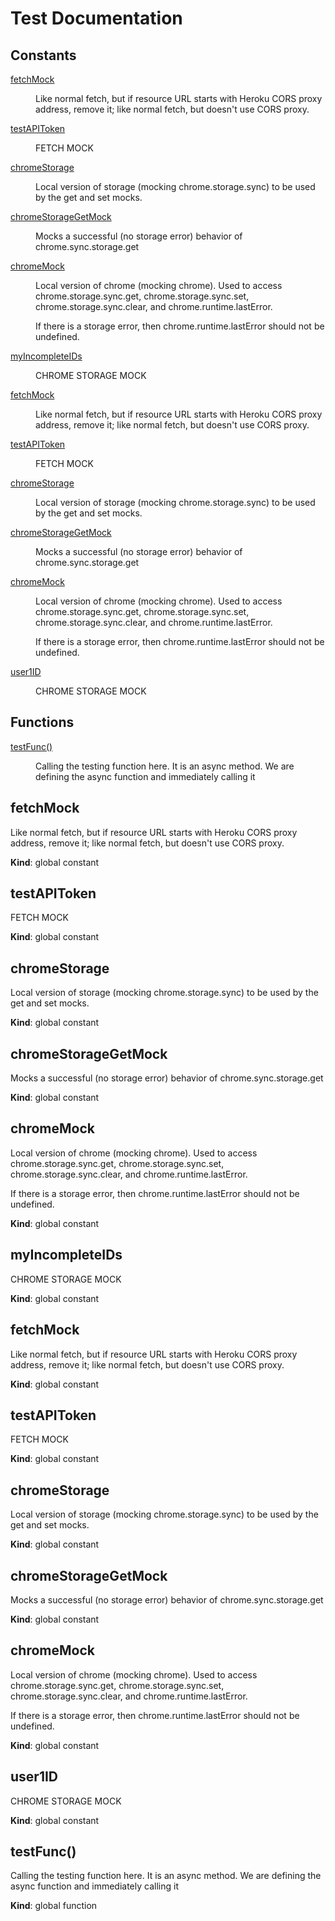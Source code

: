 # Test Documentation
## Constants

<dl>
<dt><a href="#fetchMock">fetchMock</a></dt>
<dd><p>Like normal fetch, but if resource URL starts with Heroku CORS proxy address,
remove it; like normal fetch, but doesn&#39;t use CORS proxy.</p>
</dd>
<dt><a href="#testAPIToken">testAPIToken</a></dt>
<dd><p>FETCH MOCK</p>
</dd>
<dt><a href="#chromeStorage">chromeStorage</a></dt>
<dd><p>Local version of storage (mocking chrome.storage.sync) to be used by the get
and set mocks.</p>
</dd>
<dt><a href="#chromeStorageGetMock">chromeStorageGetMock</a></dt>
<dd><p>Mocks a successful (no storage error) behavior of chrome.sync.storage.get</p>
</dd>
<dt><a href="#chromeMock">chromeMock</a></dt>
<dd><p>Local version of chrome (mocking chrome). Used to access
chrome.storage.sync.get, chrome.storage.sync.set,
chrome.storage.sync.clear, and chrome.runtime.lastError.</p>
<p>If there is a storage error, then chrome.runtime.lastError should not be
undefined.</p>
</dd>
<dt><a href="#myIncompleteIDs">myIncompleteIDs</a></dt>
<dd><p>CHROME STORAGE MOCK</p>
</dd>
<dt><a href="#fetchMock">fetchMock</a></dt>
<dd><p>Like normal fetch, but if resource URL starts with Heroku CORS proxy address,
remove it; like normal fetch, but doesn&#39;t use CORS proxy.</p>
</dd>
<dt><a href="#testAPIToken">testAPIToken</a></dt>
<dd><p>FETCH MOCK</p>
</dd>
<dt><a href="#chromeStorage">chromeStorage</a></dt>
<dd><p>Local version of storage (mocking chrome.storage.sync) to be used by the get
and set mocks.</p>
</dd>
<dt><a href="#chromeStorageGetMock">chromeStorageGetMock</a></dt>
<dd><p>Mocks a successful (no storage error) behavior of chrome.sync.storage.get</p>
</dd>
<dt><a href="#chromeMock">chromeMock</a></dt>
<dd><p>Local version of chrome (mocking chrome). Used to access
chrome.storage.sync.get, chrome.storage.sync.set,
chrome.storage.sync.clear, and chrome.runtime.lastError.</p>
<p>If there is a storage error, then chrome.runtime.lastError should not be
undefined.</p>
</dd>
<dt><a href="#user1ID">user1ID</a></dt>
<dd><p>CHROME STORAGE MOCK</p>
</dd>
</dl>

## Functions

<dl>
<dt><a href="#testFunc">testFunc()</a></dt>
<dd><p>Calling the testing function here.  It is an async method.
We are defining the async function and immediately calling it</p>
</dd>
</dl>

<a name="fetchMock"></a>

## fetchMock
Like normal fetch, but if resource URL starts with Heroku CORS proxy address,remove it; like normal fetch, but doesn't use CORS proxy.

**Kind**: global constant  
<a name="testAPIToken"></a>

## testAPIToken
FETCH MOCK

**Kind**: global constant  
<a name="chromeStorage"></a>

## chromeStorage
Local version of storage (mocking chrome.storage.sync) to be used by the getand set mocks.

**Kind**: global constant  
<a name="chromeStorageGetMock"></a>

## chromeStorageGetMock
Mocks a successful (no storage error) behavior of chrome.sync.storage.get

**Kind**: global constant  
<a name="chromeMock"></a>

## chromeMock
Local version of chrome (mocking chrome). Used to accesschrome.storage.sync.get, chrome.storage.sync.set,chrome.storage.sync.clear, and chrome.runtime.lastError.If there is a storage error, then chrome.runtime.lastError should not beundefined.

**Kind**: global constant  
<a name="myIncompleteIDs"></a>

## myIncompleteIDs
CHROME STORAGE MOCK

**Kind**: global constant  
<a name="fetchMock"></a>

## fetchMock
Like normal fetch, but if resource URL starts with Heroku CORS proxy address,remove it; like normal fetch, but doesn't use CORS proxy.

**Kind**: global constant  
<a name="testAPIToken"></a>

## testAPIToken
FETCH MOCK

**Kind**: global constant  
<a name="chromeStorage"></a>

## chromeStorage
Local version of storage (mocking chrome.storage.sync) to be used by the getand set mocks.

**Kind**: global constant  
<a name="chromeStorageGetMock"></a>

## chromeStorageGetMock
Mocks a successful (no storage error) behavior of chrome.sync.storage.get

**Kind**: global constant  
<a name="chromeMock"></a>

## chromeMock
Local version of chrome (mocking chrome). Used to accesschrome.storage.sync.get, chrome.storage.sync.set,chrome.storage.sync.clear, and chrome.runtime.lastError.If there is a storage error, then chrome.runtime.lastError should not beundefined.

**Kind**: global constant  
<a name="user1ID"></a>

## user1ID
CHROME STORAGE MOCK

**Kind**: global constant  
<a name="testFunc"></a>

## testFunc()
Calling the testing function here.  It is an async method.We are defining the async function and immediately calling it

**Kind**: global function  

